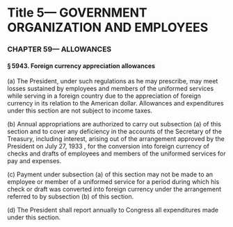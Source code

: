 
# Title 5— GOVERNMENT ORGANIZATION AND EMPLOYEES
### CHAPTER 59— ALLOWANCES
#### § 5943. Foreign currency appreciation allowances

(a) The President, under such regulations as he may prescribe, may meet losses sustained by employees and members of the uniformed services while serving in a foreign country due to the appreciation of foreign currency in its relation to the American dollar. Allowances and expenditures under this section are not subject to income taxes.

(b) Annual appropriations are authorized to carry out subsection (a) of this section and to cover any deficiency in the accounts of the Secretary of the Treasury, including interest, arising out of the arrangement approved by the President on July 27, 1933 , for the conversion into foreign currency of checks and drafts of employees and members of the uniformed services for pay and expenses.

(c) Payment under subsection (a) of this section may not be made to an employee or member of a uniformed service for a period during which his check or draft was converted into foreign currency under the arrangement referred to by subsection (b) of this section.

(d) The President shall report annually to Congress all expenditures made under this section.
